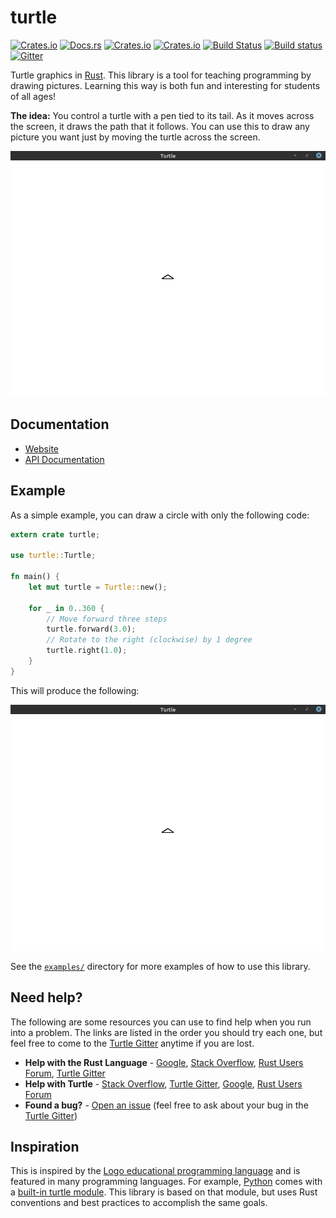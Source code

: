 # turtle

[![Crates.io](https://img.shields.io/crates/v/turtle.svg)](https://crates.io/crates/turtle)
[![Docs.rs](https://docs.rs/turtle/badge.svg)](https://docs.rs/turtle)
[![Crates.io](https://img.shields.io/crates/l/turtle.svg)](https://crates.io/crates/turtle)
[![Crates.io](https://img.shields.io/crates/d/turtle.svg)](https://crates.io/crates/turtle)
[![Build Status](https://travis-ci.org/sunjay/turtle.svg?branch=master)](https://travis-ci.org/sunjay/turtle)
[![Build status](https://ci.appveyor.com/api/projects/status/scg3x6ti49o8sdii/branch/master?svg=true)](https://ci.appveyor.com/project/sunjay/turtle/branch/master)
[![Gitter](https://img.shields.io/gitter/room/nwjs/nw.js.svg)](https://gitter.im/rust-turtle/discuss)

Turtle graphics in [Rust][rust]. This library is a tool for teaching programming
by drawing pictures. Learning this way is both fun and interesting for students
of all ages!

**The idea:** You control a turtle with a pen tied to its tail. As it moves
across the screen, it draws the path that it follows. You can use this to draw
any picture you want just by moving the turtle across the screen.

![turtle moving forward](https://github.com/sunjay/turtle/raw/master/forward.gif)

## Documentation

* [Website](http://turtle.rs)
* [API Documentation](https://docs.rs/turtle)

## Example

As a simple example, you can draw a circle with only the following code:

```rust
extern crate turtle;

use turtle::Turtle;

fn main() {
    let mut turtle = Turtle::new();

    for _ in 0..360 {
        // Move forward three steps
        turtle.forward(3.0);
        // Rotate to the right (clockwise) by 1 degree
        turtle.right(1.0);
    }
}
```

This will produce the following:

![turtle drawing a circle](https://github.com/sunjay/turtle/raw/master/circle.gif)

See the [`examples/`](https://github.com/sunjay/turtle/raw/master/examples) directory for more examples of how to use this
library.

## Need help?

The following are some resources you can use to find help when you run into a
problem. The links are listed in the order you should try each one, but feel
free to come to the [Turtle Gitter] anytime if you are lost.

* **Help with the Rust Language** - [Google], [Stack Overflow], [Rust Users Forum], [Turtle Gitter]
* **Help with Turtle** - [Stack Overflow], [Turtle Gitter], [Google], [Rust Users Forum]
* **Found a bug?** - [Open an issue][issues] (feel free to ask about your bug in the [Turtle Gitter])

[Google]: http://google.com/
[Stack Overflow]: https://stackoverflow.com/
[Rust Users Forum]: https://users.rust-lang.org/
[Turtle Gitter]: https://gitter.im/rust-turtle/discuss
[issues]: https://github.com/sunjay/turtle/issues

## Inspiration

This is inspired by the [Logo educational programming language][logo-lang] and
is featured in many programming languages. For example, [Python][python] comes
with a [built-in turtle module][turtle-py]. This library is based on that
module, but uses Rust conventions and best practices to accomplish the same
goals.

[rust]: https://www.rust-lang.org/
[logo-lang]: https://en.wikipedia.org/wiki/Logo_(programming_language)
[python]: https://www.python.org/
[turtle-py]: https://docs.python.org/2/library/turtle.html

